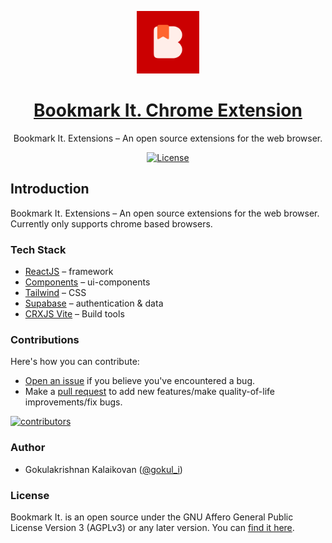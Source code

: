 <a href="https://bmrk.cc-extensions">
<p align="center"><img alt="Bookmark It. Extensions – An open source extensions for the bookmark manager application." width="100" height="100" src="./public/icon.svg"></p>
  <h1 align="center">Bookmark It. Chrome Extension</h1>
</a>

<p align="center">
  Bookmark It. Extensions – An open source extensions for the web browser.
</p>

<p align="center">
  <a href="https://github.com/gokulkrishh/bmrk.cc-extensions/blob/main/LICENSE">
    <img src="https://img.shields.io/github/license/gokulkrishh/bmrk.cc-extensions?label=license&logo=github&color=f80&logoColor=fff" alt="License" />
  </a>
</p>

## Introduction

Bookmark It. Extensions – An open source extensions for the web browser. Currently only supports chrome based browsers.

### Tech Stack

- [ReactJS](https://reactjs.org/) – framework
- [Components](https://ui.shadcn.com/) – ui-components
- [Tailwind](https://tailwindcss.com/) – CSS
- [Supabase](https://supabase.com/) – authentication & data
- [CRXJS Vite](https://crxjs.dev/vite-plugin) – Build tools

### Contributions

Here's how you can contribute:

- [Open an issue](https://github.com/gokulkrishh/bmrk.cc-extensions/issues) if you believe you've encountered a bug.
- Make a [pull request](https://github.com/gokulkrishh/bmrk.cc-extensions/pull) to add new features/make quality-of-life improvements/fix bugs.

<a href="https://github.com/gokulkrishh/bmrk.cc-extensions/graphs/contributors">
  <img src="https://contrib.rocks/image?repo=gokulkrishh/bmrk.cc-extensions" alt="contributors" />
</a>

### Author

- Gokulakrishnan Kalaikovan ([@gokul_i](https://twitter.com/gokul_i))

### License

Bookmark It. is an open source under the GNU Affero General Public License Version 3 (AGPLv3) or any later version. You can [find it here](https://github.com/gokulkrishh/bmrk.cc-extensions/blob/main/LICENSE).
